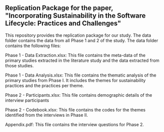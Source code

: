 ## Replication Package for the paper, "Incorporating Sustainability in the Software Lifecycle: Practices and Challenges"


This repository provides the replication package for our study. The data folder contains the data from all Phase 1 and 2 of the study. 
The data folder contains the following files: 

Phase 1 - Data Extraction.xlsx: This file contains the meta-data of the primary studies extracted in the literature study and the data extracted from those studies. 

Phase 1 - Data Analysis.xlsx: This file contains the thematic analysis of the primary studies from Phase I. It includes the themes for sustainability practices and the practices per theme.  

Phase 2 - Participants.xlsx: This file contains demographic details of the interview participants

Phase 2 - Codebook.xlsx: This file contains the codes for the themes identified from the interviews in Phase II. 

Appendix.pdf: This file contains the interview questions for Phase 2.
